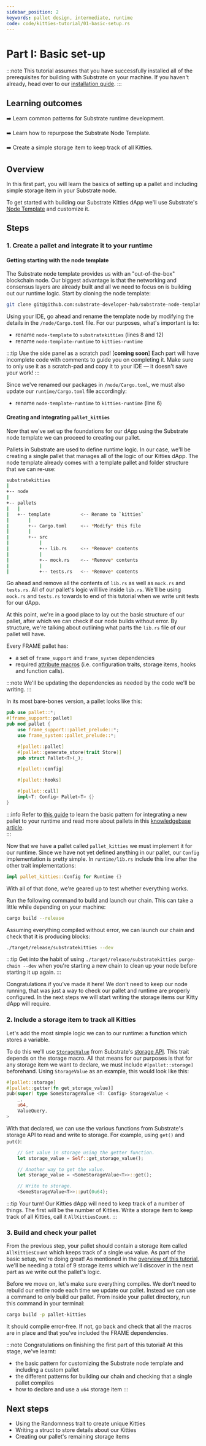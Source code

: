 ```yaml
---
sidebar_position: 2
keywords: pallet design, intermediate, runtime
code: code/kitties-tutorial/01-basic-setup.rs
---
```


# Part I: Basic set-up 

:::note
This tutorial assumes that you have successfully installed all of the prerequisites for building with Substrate on your machine.
If you haven't already, head over to our [installation guide][installation].
:::

## Learning outcomes

:arrow_right: Learn common patterns for Substrate runtime development.

:arrow_right: Learn how to repurpose the Substrate Node Template.

:arrow_right: Create a simple storage item to keep track of all Kitties.

## Overview

In this first part, you will learn the basics of setting up a pallet and including simple storage item in your Substrate node.

To get started with building our Substrate Kitties dApp we'll use Substrate's [Node Template][substrate-node-template] 
and customize it.

## Steps

### 1. Create a pallet and integrate it to your runtime

#### Getting starting with the node template

The Substrate node template provides us with an "out-of-the-box" blockchain node. Our biggest advantage
is that the networking and consensus layers are already built and all we need to focus on is building out 
our runtime logic. Start by cloning the node template:

```bash
git clone git@github.com:substrate-developer-hub/substrate-node-template.git
```

Using your IDE, go ahead and rename the template node by modifying the details in the `/node/Cargo.toml` file. 
For our purposes, what's important is to:
- rename `node-template` to `substratekitties` (lines 8 and 12)
- rename `node-template-runtime` to `kitties-runtime` 

:::tip Use the side panel as a scratch pad! [**coming soon**]
Each part will have incomplete code with comments to guide you on completing it. Make sure to only use it as a scratch-pad 
and copy it to your IDE &mdash; it doesn't save your work!
:::

Since we've renamed our packages in `/node/Cargo.toml`, we must also update our `runtime/Cargo.toml` file accordingly:
- rename `node-template-runtime` to `kitties-runtime`  (line 6)

#### Creating and integrating `pallet_kitties` 

Now that we've set up the foundations for our dApp using the Substrate node template we can proceed to creating our pallet.

Pallets in Substrate are used to define runtime logic. In our case, we'll be creating a single pallet that manages all of the
logic of our Kitties dApp. The node template already comes with a template pallet and folder structure that we can re-use:

```bash
substratekitties
|
+-- node
|
+-- pallets
|   |
|   +-- template           <-- Rename to `kitties`
|       |
|       +-- Cargo.toml     <-- *Modify* this file
|       |
|       +-- src
|           |
|           +-- lib.rs     <-- *Remove* contents
|           |
|           +-- mock.rs    <-- *Remove* contents
|           |
|           +-- tests.rs   <-- *Remove* contents
```

Go ahead and remove all the contents of `lib.rs` as well as `mock.rs` and `tests.rs`. All of our pallet's logic will live inside `lib.rs`. We'll 
be using `mock.rs` and `tests.rs` towards to end of this tutorial when we write unit tests for our dApp.

At this point, we're in a good place to lay out the basic structure of our pallet, after which we can check if our node builds without error. By structure, we're talking about outlining what parts the `lib.rs` file of our pallet will have.

Every FRAME pallet has:
- a set of `frame_support` and `frame_system` dependencies 
- required [attribute macros][macros-kb] (i.e. configuration traits, storage items, hooks and function calls).

:::note
We'll be updating the dependencies as needed by the code we'll be writing.
::: 

In its most bare-bones version, a pallet looks like this:

```rust
pub use pallet::*;
#[frame_support::pallet]
pub mod pallet {
	use frame_support::pallet_prelude::*;
	use frame_system::pallet_prelude::*;

	#[pallet::pallet]
    #[pallet::generate_store(trait Store)]
    pub struct Pallet<T>(_);

    #[pallet::config]

    #[pallet::hooks]

    #[pallet::call]
    impl<T: Config> Pallet<T> {}
}
```

:::info 
Refer to [this guide](./01-basics/basic-pallet-integration) to learn the basic pattern for integrating a new pallet to your runtime and 
read more about pallets in this [knowledgebase article][pallets-kb].  
::: 

Now that we have a pallet called `pallet_kitties` we must implement it for our runtime. Since we have not yet
defined anything in our pallet, our `Config` implementation is pretty simple. In `runtime/lib.rs` include this
line after the other trait implementations:

```rust
impl pallet_kitties::Config for Runtime {}
```
With all of that done, we're geared up to test whether everything works.

Run the following command to build and launch our chain. This can take a little while depending on your machine:
```bash
cargo build --release
```

Assuming everything compiled without error, we can launch our chain and check that it is producing blocks:

```bash
./target/release/substratekitties --dev
```

:::tip 
Get into the habit of using `./target/release/substratekitties purge-chain --dev` when you're starting a new chain to clean up your node before starting it up again.
:::

Congratulations if you've made it here! We don't need to keep our node running, that was just a way to check our pallet and runtime are 
properly configured. In the next steps we will start writing the storage items our Kitty dApp will require.

### 2. Include a storage item to track all Kitties

Let's add the most simple logic we can to our runtime: a function which stores a variable.

To do this we'll use [`StorageValue`][storagevalue-rustdocs] from Substrate's [storage API][storage-api-rustdocs]. This trait depends 
on the storage macro. All that means for our purposes is that for any storage item we want to declare, we must include `#[pallet::storage]` beforehand. Using `StorageValue` as an example, this would look like this:

```rust
#[pallet::storage]
#[pallet::getter(fn get_storage_value)]
pub(super) type SomeStorageValue <T: Config> StorageValue <
    _,
    u64,
    ValueQuery,
>
```
With that declared, we can use the various functions from Substrate's storage API to read and write to 
storage. For example, using `get()` and `put()`:

```rust
    // Get value in storage using the getter function.
    let storage_value = Self::get_storage_value();

    // Another way to get the value.
    let storage_value = <SomeStorageValue<T>>::get();

    // Write to storage.
	<SomeStorageValue<T>>::put(0u64);
``` 

:::tip Your turn!
 Our Kitties dApp will need to keep track of a number of things. The first will be the number of Kitties. 
 Write a storage item to keep track of all Kitties, call it `AllKittiesCount`.
:::

### 3. Build and check your pallet

From the previous step, your pallet should contain a storage item called `AllKittiesCount` which keeps track of a
single `u64` value. As part of the basic setup, we're doing great! As mentioned in the [overview of this tutorial](overview),
we'll be needing a total of 9 storage items which we'll discover in the next part as we write out the pallet's logic.

Before we move on, let's make sure everything compiles. We don't need to rebuild our entire node each time we update our pallet.
Instead we can use a command to only build our pallet. From inside your pallet directory, run this command in your terminal:

```bash
cargo build -p pallet-kitties
```
It should compile error-free. If not, go back and check that all the macros are in place and that you've included the
FRAME dependencies.

:::note
Congratulations on finishing the first part of this tutorial! At this stage, we've learnt:
- the basic pattern for customizing the Substrate node template and including a custom pallet
- the different patterns for building our chain and checking that a single pallet compiles
- how to declare and use a `u64` storage item
:::
## Next steps

- Using the Randomness trait to create unique Kitties
- Writing a struct to store details about our Kitties
- Creating our pallet's remaining storage items

[installation]: https://substrate.dev/docs/en/knowledgebase/getting-started/
[substrate-node-template]: https://github.com/substrate-developer-hub/substrate-node-template
[pallets-kb]: https://substrate.dev/docs/en/knowledgebase/runtime/pallets
[macros-kb]: https://substrate.dev/docs/en/knowledgebase/runtime/macros#frame-v2-macros-and-attributes
[storagevalue-rustdocs]: https://substrate.dev/rustdocs/v3.0.0/frame_support/storage/trait.StorageValue.html
[storage-api-rustdocs]: https://substrate.dev/rustdocs/v3.0.0/frame_support/storage/index.html